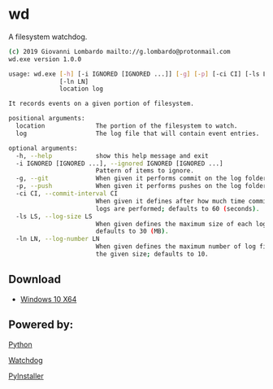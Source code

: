 # wd
A filesystem watchdog.

```bash
(c) 2019 Giovanni Lombardo mailto://g.lombardo@protonmail.com
wd.exe version 1.0.0

usage: wd.exe [-h] [-i IGNORED [IGNORED ...]] [-g] [-p] [-ci CI] [-ls LS]
              [-ln LN]
              location log

It records events on a given portion of filesystem.

positional arguments:
  location              The portion of the filesystem to watch.
  log                   The log file that will contain event entries.

optional arguments:
  -h, --help            show this help message and exit
  -i IGNORED [IGNORED ...], --ignored IGNORED [IGNORED ...]
                        Pattern of items to ignore.
  -g, --git             When given it performs commit on the log folder.
  -p, --push            When given it performs pushes on the log folder.
  -ci CI, --commit-interval CI
                        When given it defines after how much time commits to
                        logs are performed; defaults to 60 (seconds).
  -ls LS, --log-size LS
                        When given defines the maximum size of each log file;
                        defaults to 30 (MB).
  -ln LN, --log-number LN
                        When given defines the maximum number of log files of
                        the given size; defaults to 10.
```
## Download
* [Windows 10 X64](https://github.com/GiovaLomba/wd/raw/master/wd.exe)

## Powered by:
[Python](https://www.python.org/)

[Watchdog](https://github.com/gorakhargosh/watchdog)

[PyInstaller](https://www.pyinstaller.org/)

